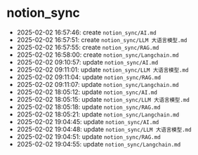 # notion_sync
- 2025-02-02 16:57:46: create `notion_sync/AI.md`
- 2025-02-02 16:57:51: create `notion_sync/LLM 大语言模型.md`
- 2025-02-02 16:57:55: create `notion_sync/RAG.md`
- 2025-02-02 16:58:00: create `notion_sync/Langchain.md`
- 2025-02-02 09:10:57: update `notion_sync/AI.md`
- 2025-02-02 09:11:01: update `notion_sync/LLM 大语言模型.md`
- 2025-02-02 09:11:04: update `notion_sync/RAG.md`
- 2025-02-02 09:11:07: update `notion_sync/Langchain.md`
- 2025-02-02 18:05:12: update `notion_sync/AI.md`
- 2025-02-02 18:05:15: update `notion_sync/LLM 大语言模型.md`
- 2025-02-02 18:05:18: update `notion_sync/RAG.md`
- 2025-02-02 18:05:21: update `notion_sync/Langchain.md`
- 2025-02-02 19:04:45: update `notion_sync/AI.md`
- 2025-02-02 19:04:48: update `notion_sync/LLM 大语言模型.md`
- 2025-02-02 19:04:51: update `notion_sync/RAG.md`
- 2025-02-02 19:04:55: update `notion_sync/Langchain.md`
